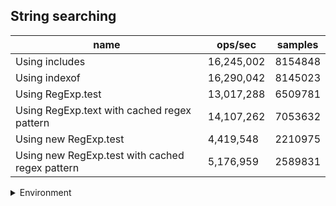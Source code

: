 ## String searching

|name|ops/sec|samples|
|-|-|-|
|Using includes|16,245,002|8154848|
|Using indexof|16,290,042|8145023|
|Using RegExp.test|13,017,288|6509781|
|Using RegExp.text with cached regex pattern|14,107,262|7053632|
|Using new RegExp.test|4,419,548|2210975|
|Using new RegExp.test with cached regex pattern|5,176,959|2589831|


<details>
<summary>Environment</summary>

* __Machine:__ linux x64 | 4 vCPUs | 7.6GB Mem
* __Run:__ Tue May 06 2025 20:13:05 GMT+0000 (Coordinated Universal Time)
* __Node:__ `v20.19.0`
</details>

<!--
{"environment":{"platform":"linux","arch":"x64","cpus":4,"totalMemory":7.597835540771484},"benchmarks":[{"name":"Using includes","samples":8154848,"opsSec":16245002.0662215},{"name":"Using indexof","samples":8145023,"opsSec":16290042.579091057},{"name":"Using RegExp.test","samples":6509781,"opsSec":13017288.088047625},{"name":"Using RegExp.text with cached regex pattern","samples":7053632,"opsSec":14107262.250699481},{"name":"Using new RegExp.test","samples":2210975,"opsSec":4419548.691253192},{"name":"Using new RegExp.test with cached regex pattern","samples":2589831,"opsSec":5176959.596029116}]}-->
